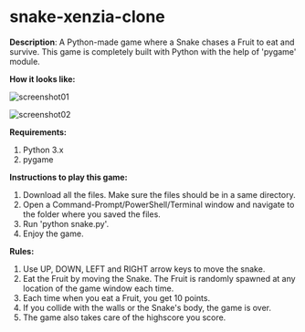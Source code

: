 # snake-xenzia-clone

<strong>Description</strong>: A Python-made game where a Snake chases a Fruit to eat and survive. This game is completely built with Python with the help of 'pygame' module.

<strong>How it looks like:</strong>

  ![screenshot01](https://user-images.githubusercontent.com/102348951/216931457-160fbd9e-225e-4ee8-aeda-7f85c623d005.jpg)
  
  ![screenshot02](https://user-images.githubusercontent.com/102348951/216931501-e8392de0-c142-4b29-a050-a300e8a8dc12.jpg)

<strong>Requirements:</strong>
  1. Python 3.x
  2. pygame

<strong>Instructions to play this game:</strong>
  1. Download all the files. Make sure the files should be in a same directory.
  2. Open a Command-Prompt/PowerShell/Terminal window and navigate to the folder where you saved the files.
  3. Run 'python snake.py'.
  4. Enjoy the game.
  
<strong>Rules:</strong>
  1. Use UP, DOWN, LEFT and RIGHT arrow keys to move the snake.
  2. Eat the Fruit by moving the Snake. The Fruit is randomly spawned at any location of the game window each time. 
  3. Each time when you eat a Fruit, you get 10 points.
  4. If you collide with the walls or the Snake's body, the game is over.
  5. The game also takes care of the highscore you score.
